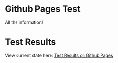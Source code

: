 
# Github Pages Test

All the information!

# Test Results

View current state here: [Test Results on Github Pages](https://tim94m.github.io/SpecFlowCalculator/)
